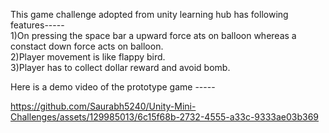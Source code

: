 This game challenge adopted from unity learning hub has following features-----   
1)On pressing the space bar a upward force ats on balloon whereas a constact down force acts on balloon.   
2)Player movement is like flappy bird.   
3)Player has to collect dollar reward and avoid bomb.      

Here is a demo video of the prototype game -----   



https://github.com/Saurabh5240/Unity-Mini-Challenges/assets/129985013/6c15f68b-2732-4555-a33c-9333ae03b369




